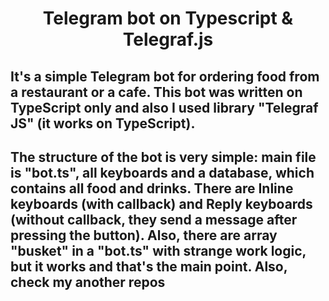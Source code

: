 <h1 align='center' >Telegram bot on Typescript & Telegraf.js</h1>
<h2 align=''>It's a simple Telegram bot for ordering food from a restaurant or a cafe. This bot was written on TypeScript only and also I used library "Telegraf JS" (it works on TypeScript). 
<br>
<h2 align=''>The structure of the bot is very simple: main file is "bot.ts", all keyboards and a database, which contains all food and drinks. There are Inline keyboards (with callback) and Reply keyboards (without callback, they send a message after pressing the button). Also, there are array "busket" in a "bot.ts" with strange work logic, but it works and that's the main point. Also, check my another repos</h2></h2>
